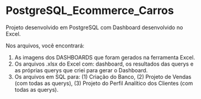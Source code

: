 # PostgreSQL_Ecommerce_Carros
Projeto desenvolvido em PostgreSQL com Dashboard desenvolvido no Excel.

Nos arquivos, você encontrará:
1. As imagens dos DASHBOARDS que foram gerados na ferramenta Excel.
2. Os arquivos .xlsx do Excel com: dashboard, os resultados das querys e as próprias querys que criei para gerar o Dashboard.
3. Os arquivos em SQL para: (1) Criação do Banco, (2) Projeto de Vendas (com todas as querys), (3) Projeto do Perfil Analítico dos Clientes (com todas as querys).

